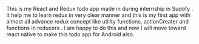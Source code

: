 ﻿This is my React and Redux todo app made in during internship in Sudofy .
It help me to learn redux in very clear manner and this is my first app with almost all advance redux concept like utility functions, actionCreater and functions in reducers .
I am happy to do this and now I will move toward react native to make this todo app for Android also.
